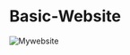 # Basic-Website
![Mywebsite](https://user-images.githubusercontent.com/125596720/235328973-a978dfcc-edad-4f09-a0b2-0db415dd688f.jpeg)
